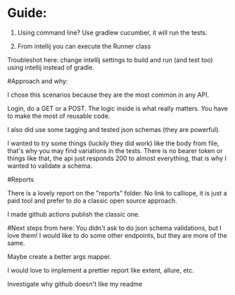 # Guide:
1. Using command line? Use gradlew cucumber, it will run the tests.


2. From intellij you can execute the Runner class

Troubleshot here: change intellij settings to build and run (and test too) using intellij instead of gradle.

#Approach and why:

I chose this scenarios because they are the most common in any API.

Login, do a GET or a POST. The logic inside is what really matters.
You have to make the most of reusable code.

I also did use some tagging and tested json schemas (they are powerful).

I wanted to try some things (luckily they did work) like the body from file, that's why 
you may find variations in the tests. There is no bearer token or things like that,
the api just responds 200 to almost everything, that is why I wanted to validate a schema.

#Reports

There is a lovely report on the "reports" folder. No link to calliope, it is just
a paid tool and prefer to do a classic open source approach.

I made github actions publish the classic one.

#Next steps from here:
You didn't ask to do json schema validations, but I love them!
I would like to do some other endpoints, but they are more of the same.

Maybe create a better args mapper.

I would love to implement a prettier report like extent, allure, etc.

Investigate why github doesn't like my readme
